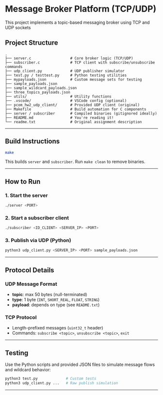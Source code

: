 # Message Broker Platform (TCP/UDP)

This project implements a topic-based messaging broker using TCP and UDP sockets
##  Project Structure

```
.
├── server.c                  # Core broker logic (TCP/UDP)
├── subscriber.c              # TCP client with subscribe/unsubscribe commands
├── udp_client.py             # UDP publisher simulator
├── test.py / testtest.py     # Python testing utilities
├── mypayloads.json           # Custom message sets for testing
├── sample_payloads.json
├── sample_wildcard_payloads.json
├── three_topics_payloads.json
├── utils/                    # Utility functions
├── .vscode/                  # VSCode config (optional)
├── pcom_hw2_udp_client/      # Provided UDP client (original)
├── Makefile                  # Build automation for C components
├── server / subscriber       # Compiled binaries (gitignored ideally)
├── README.md                 # You're reading it!
└── readme.txt                # Original assignment description
```

---

##  Build Instructions

```bash
make
```

This builds `server` and `subscriber`. Run `make clean` to remove binaries.

---

##  How to Run

### 1. Start the server
```bash
./server <PORT>
```

### 2. Start a subscriber client
```bash
./subscriber <ID_CLIENT> <SERVER_IP> <PORT>
```

### 3. Publish via UDP (Python)
```bash
python3 udp_client.py <SERVER_IP> <PORT> sample_payloads.json
```

---

## Protocol Details

### UDP Message Format
- **topic**: max 50 bytes (null-terminated)
- **type**: 1 byte (`INT`, `SHORT_REAL`, `FLOAT`, `STRING`)
- **payload**: depends on type (see `README.txt`)

### TCP Protocol
- Length-prefixed messages (`uint32_t` header)
- Commands: `subscribe <topic>`, `unsubscribe <topic>`, `exit`

---

## Testing

Use the Python scripts and provided JSON files to simulate message flows and wildcard behavior:

```bash
python3 test.py             # Custom tests
python3 udp_client.py ...   # Raw publish simulation
```

---
